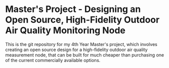 # Master's Project - Designing an Open Source, High-Fidelity Outdoor Air Quality Monitoring Node

This is the git repository for my 4th Year Master's project, which involves creating an open source design for a high-fidelity outdoor air quality measurement node, that can be built for much cheaper than purchasing one of the current commercially available options.